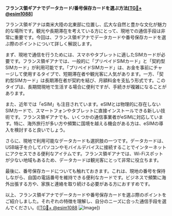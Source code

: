 **フランス領ギアナでデータカード/番号保存カードを選ぶ方法[[TG💪+ @esim1088](https://t.me/s/esim1088)]**

フランス領ギアナは南米大陸の北東部に位置し、広大な自然と豊かな文化が魅力的な場所です。観光や長期滞在を考えている方にとって、現地での通信手段は非常に重要です。今回は、フランス領ギアナでデータカードや番号保存カードを選ぶ際のポイントについて詳しく解説します。

まず、現地で通信を行うためには、スマホやタブレットに適したSIMカードが必要です。フランス領ギアナでは、一般的に「プリペイドSIMカード」と「契約型SIMカード」が利用可能です。「プリペイドSIMカード」は、お金を事前にチャージして使用するタイプで、短期滞在者や観光客に人気があります。一方、「契約型SIMカード」は長期滞在者が契約を結び、月額料金を支払う形式です。このタイプは、長期間現地で生活する場合に便利ですが、手続きが複雑になることがあります。

また、近年では「eSIM」も注目されています。eSIMとは物理的に存在しないSIMカードで、スマートフォンやタブレットに直接インストールできる新しい技術です。フランス領ギアナでも、いくつかの通信事業者がeSIMに対応しています。特に、海外旅行が多い方や頻繁に国境を越える機会がある方は、eSIMの導入を検討すると良いでしょう。

さらに、現地で利用可能なデータカードも選択肢の一つです。データカードは、USB端子を介してパソコンやモバイルデバイスに接続することでインターネットにアクセスできる便利なアイテムです。フランス領ギアナでは、Wi-Fiスポットが少ない地域もあるため、データカードは観光客にとって非常に役立ちます。

最後に、番号保存カードについても触れておきます。これは、現地の番号を保持しながら、自国の電話番号を維持できる便利なカードです。ビジネスで頻繁に海外出張する方や、家族と連絡を取り続ける必要がある方におすすめです。

以上、フランス領ギアナでデータカードや番号保存カードを選ぶ際のポイントをご紹介しました。それぞれの特徴を理解し、自分のニーズに合った通信手段を選んでください。([[TG💪+ @esim1088](https://t.me/s/esim1088) ![Image](https://i.postimg.cc/Y0z9fWf4/image.png)])